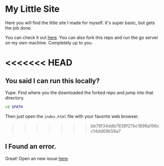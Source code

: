 # My Little Site

Here you will find the little site I made for myself.
It's super basic, but gets the job done.

You can check it out [here](https://www.blainecantrell.com).
You can also fork this repo and run the go server on my own machine. Completely up to you.

<<<<<<< HEAD
=======
## You said I can run this locally?

Yupe. Find where you the downloaded the forked repo and jump into that directory.

```bash
cd $PATH
```
Then just open the ```index.html``` file with your favorite web browser. 

>>>>>>> bb78f34ddb7838f27bc1898a196cc14dd69b56a7
## I Found an error.

Great! Open an new issue [here](https://github.com/Whatchamazog/Site/issues).
